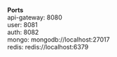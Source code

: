 **Ports**\
api-gateway: 8080\
user: 8081\
auth: 8082\
mongo: mongodb://localhost:27017\
redis: redis://localhost:6379
